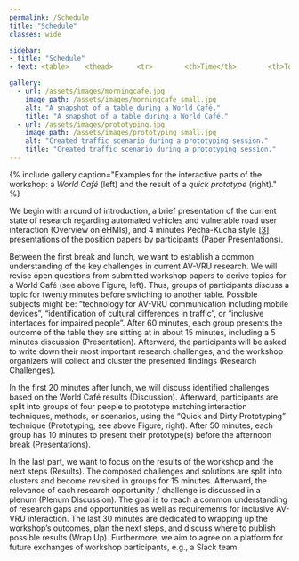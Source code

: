 ```yaml
---
permalink: /Schedule
title: "Schedule"
classes: wide

sidebar: 
- title: "Schedule"
- text: <table>    <thead>      <tr>        <th>Time</th>        <th>Topic</th>      </tr>    </thead>    <tbody>      <tr>        <td>09:00</td>        <td>Opening</td>      </tr>      <tr>        <td>09:15</td>        <td>Overview on eHMIs</td>      </tr>      <tr>        <td>09:30</td>        <td>Paper Presentations</td>      </tr>      <tr>        <td>10:30</td>        <td><strong>Morning Break</strong></td>      </tr>      <tr>        <td>10:50</td>        <td>World Café</td>      </tr>      <tr>        <td>11:50</td>        <td>Presentations</td>      </tr>      <tr>        <td>12:35</td>        <td>Research Challenges</td>      </tr>      <tr>        <td>12:50</td>        <td><strong>Lunch Break</strong></td>      </tr>      <tr>        <td>13:50</td>        <td>Discussion</td>      </tr>      <tr>        <td>14:10</td>        <td>Prototyping</td>      </tr>      <tr>        <td>15:00</td>        <td>Presentations</td>      </tr>      <tr>        <td>15:30</td>        <td><strong>Afternoon Break</strong></td>      </tr>      <tr>        <td>15:50</td>        <td>Results</td>      </tr>      <tr>        <td>16:05</td>        <td>Plenum Discussion</td>      </tr>      <tr>        <td>16:30</td>        <td>Wrap-Up</td>      </tr>      <tr>        <td>17:00</td>        <td><strong>End.</strong></td>      </tr>    </tbody>  </table>

gallery:
  - url: /assets/images/morningcafe.jpg
    image_path: /assets/images/morningcafe_small.jpg
    alt: "A snapshot of a table during a World Café."
    title: "A snapshot of a table during a World Café."
  - url: /assets/images/prototyping.jpg
    image_path: /assets/images/prototyping_small.jpg
    alt: "Created traffic scenario during a prototyping session."
    title: "Created traffic scenario during a prototyping session."
---
```


<!-- {% include figure image_path="/assets/images/morningcafe.jpg" alt="A snapshot of a table during a World Café." caption="A snapshot of a table during a World Café." %} -->

{% include gallery caption="Examples for the interactive parts of the workshop: a *World Café* (left) and the result of a *quick prototype* (right)." %}


<!-- | Time        | Topic                     |
|-------------|---------------------------|
|    09:00    |    Opening                |
|    09:15    |    Overview on eHMIs      |
|    09:30    |    Paper Presentations    |
|    10:30    |    **Morning Break**      |
|    10:50    |    World Café             |
|    11:50    |    Presentations          |
|    12:35    |    Research Challenges    |
|    12:50    |    **Lunch Break**        |
|    13:50    |    Discussion             |
|    14:10    |    Prototyping            |
|    15:00    |    Presentations          |
|    15:30    |    **Afternoon Break**    |
|    15:50    |    Results                |
|    16:05    |    Plenum Discussion      |
|    16:30    |    Wrap-Up                |
|    17:00    |    **End.**               | -->

<!-- To this end, there are presentations, hands-on activities, and group discussions planned.  -->
We begin with a round of introduction, a brief presentation of the current state of research regarding automated vehicles and vulnerable road user interaction (Overview on eHMIs), and 4 minutes Pecha-Kucha style [[3](/References/#ref3)] presentations of the position papers by participants (Paper Presentations).

Between the first break and lunch, we want to establish a common understanding of the key challenges in current AV-VRU research. We will revise open questions from submitted workshop papers to derive topics for a World Café (see above Figure, left). Thus, groups of participants discuss a topic for twenty minutes before switching to another table. Possible subjects might be: “technology for AV-VRU communication including mobile devices”, “identification of cultural differences in traffic”, or “inclusive interfaces for impaired people”. After 60 minutes, each group presents the outcome of the table they are sitting at in about 15 minutes, including a 5 minutes discussion (Presentation). Afterward, the participants will be asked to write down their most important research challenges, and the workshop organizers will collect and cluster the presented findings (Research Challenges).

In the first 20 minutes after lunch, we will discuss identified challenges based on the World Café results (Discussion). 
Afterward, participants are split into groups of four people to prototype matching interaction techniques, methods, or scenarios, using the “Quick and Dirty Prototyping” technique (Prototyping, see above Figure, right). 
After 50 minutes, each group has 10 minutes to present their prototype(s) before the afternoon break (Presentations).

In the last part, we want to focus on the results of the workshop and the next steps (Results). The composed challenges and solutions are split into clusters and become revisited in groups for 15 minutes. Afterward, the relevance of each research opportunity / challenge is discussed in a plenum (Plenum Discussion). The goal is to reach a common understanding of research gaps and opportunities as well as requirements for inclusive AV-VRU interaction. The last 30 minutes are dedicated to wrapping up the workshop’s outcomes, plan the next steps, and discuss where to publish possible results (Wrap Up). Furthermore, we aim to agree on a platform for future exchanges of workshop participants, e.g., a Slack team.
